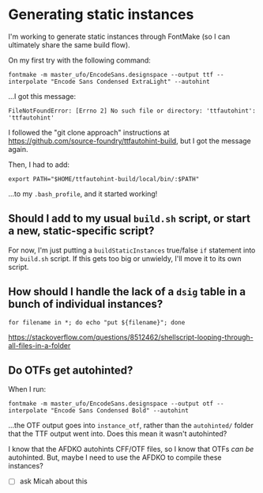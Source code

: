 # Generating static instances

I'm working to generate static instances through FontMake (so I can ultimately share the same build flow).


On my first try with the following command:

```
fontmake -m master_ufo/EncodeSans.designspace --output ttf --interpolate "Encode Sans Condensed ExtraLight" --autohint
```

...I got this message:

```
FileNotFoundError: [Errno 2] No such file or directory: 'ttfautohint': 'ttfautohint'
```

I followed the "git clone approach" instructions at https://github.com/source-foundry/ttfautohint-build, but I got the message again.

Then, I had to add:

```
export PATH="$HOME/ttfautohint-build/local/bin/:$PATH"
```

...to my `.bash_profile`, and it started working!

## Should I add to my usual `build.sh` script, or start a new, static-specific script?

For now, I'm just putting a `buildStaticInstances` true/false `if` statement into my `build.sh` script. If this gets too big or unwieldy, I'll move it to its own script.

## How should I handle the lack of a `dsig` table in a bunch of individual instances?

```
for filename in *; do echo "put ${filename}"; done
```

https://stackoverflow.com/questions/8512462/shellscript-looping-through-all-files-in-a-folder

## Do OTFs get autohinted?

When I run:

```
fontmake -m master_ufo/EncodeSans.designspace --output otf --interpolate "Encode Sans Condensed Bold" --autohint
```

...the OTF output goes into `instance_otf`, rather than the `autohinted/` folder that the TTF output went into. Does this mean it wasn't autohinted? 

I know that the AFDKO autohints CFF/OTF files, so I know that OTFs *can be* autohinted. But, maybe I need to use the  AFDKO to compile these instances?

- [ ] ask Micah about this
